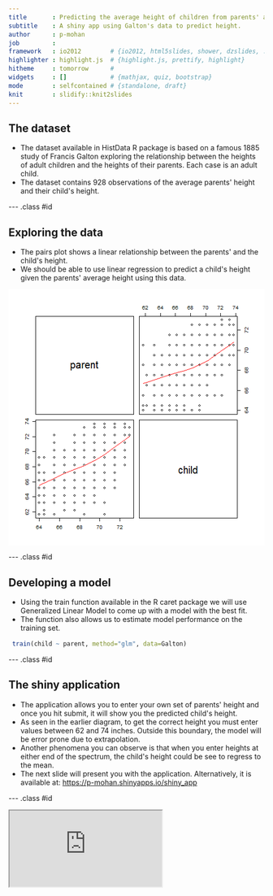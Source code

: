 ```yaml
---
title       : Predicting the average height of children from parents' average height
subtitle    : A shiny app using Galton's data to predict height.
author      : p-mohan
job         : 
framework   : io2012        # {io2012, html5slides, shower, dzslides, ...}
highlighter : highlight.js  # {highlight.js, prettify, highlight}
hitheme     : tomorrow      # 
widgets     : []            # {mathjax, quiz, bootstrap}
mode        : selfcontained # {standalone, draft}
knit        : slidify::knit2slides
---
```


## The dataset

- The dataset available in HistData R package is based on a famous 1885 study of Francis Galton exploring the relationship between the heights of adult children and the heights of their parents. Each case is an adult child.
- The dataset contains 928 observations of the average parents' height and their child's height. 

--- .class #id 

## Exploring the data

- The pairs plot shows a linear relationship between the parents' and the child's height.
- We should be able to use linear regression to predict a child's height given the parents' average height using this data.

<img src="assets/fig/unnamed-chunk-1-1.png" title="plot of chunk unnamed-chunk-1" alt="plot of chunk unnamed-chunk-1" style="display: block; margin: auto;" />

--- .class #id 

## Developing a model

- Using the train function available in the R caret package we will use Generalized Linear Model to come up with a model with the best fit.
- The function also allows us to estimate model performance on the training set.


```r
 train(child ~ parent, method="glm", data=Galton)
```

--- .class #id 

## The shiny application

- The application allows you to enter your own set of parents' height and once you hit submit, it will show you the predicted child's height.
- As seen in the earlier diagram, to get the correct height you must enter values between 62 and 74 inches. Outside this boundary, the model will be error prone due to extrapolation.
- Another phenomena you can observe is that when you enter heights at either end of the spectrum, the child's height could be see to regress to the mean.
- The next slide will present you with the application. Alternatively, it is available at: https://p-mohan.shinyapps.io/shiny_app

--- .class #id 

<iframe src="https://p-mohan.shinyapps.io/shiny_app"></iframe>
